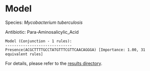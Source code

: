 
# Model

Species: *Mycobacterium tuberculosis*

Antibiotic: Para-Aminosalicylic_Acid

```
Model (Conjunction - 1 rules):
------------------------------
Presence(ACGCTTTTGCCTATGTTTCGTTCAACAGGGA) [Importance: 1.00, 31 equivalent rules]

```

For details, please refer to the [results directory](../../../../../results/scm_b/mycobacterium%20tuberculosis/para-aminosalicylic_acid/repeat_5/).

